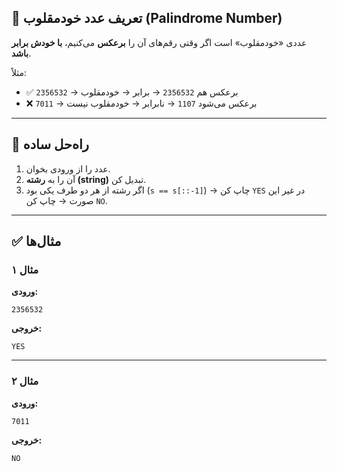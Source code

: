 ## 🧩 تعریف عدد خودمقلوب (Palindrome Number)

عددی «خودمقلوب» است اگر وقتی رقم‌های آن را **برعکس** می‌کنیم، **با خودش برابر باشد**.

مثلاً:

* ✅ `2356532` → برعکس هم `2356532` → برابر → خودمقلوب
* ❌ `7011` → برعکس می‌شود `1107` → نابرابر → خودمقلوب نیست

---

## 🧠 راه‌حل ساده

1. عدد را از ورودی بخوان.
2. آن را به **رشته (string)** تبدیل کن.
3. اگر رشته از هر دو طرف یکی بود (`s == s[::-1]`)
   → چاپ کن `YES`
   در غیر این صورت → چاپ کن `NO`.

---

## ✅ مثال‌ها

### مثال ۱

**ورودی:**

```
2356532
```

**خروجی:**

```
YES
```

---

### مثال ۲

**ورودی:**

```
7011
```

**خروجی:**

```
NO
```